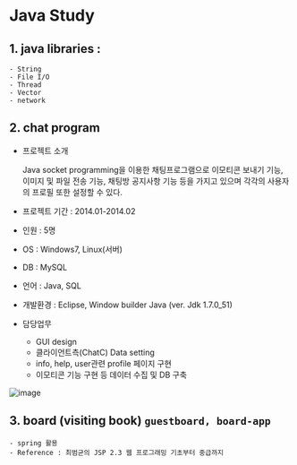 # Java Study

## 1. java libraries :
    - String
    - File I/O
    - Thread
    - Vector
    - network

## 2. chat program 
* 프로젝트 소개

    Java socket programming을 이용한 채팅프로그램으로 이모티콘 보내기 기능, 이미지 및 파일 전송 기능, 채팅방 공지사항 기능 등을 가지고 있으며 각각의 사용자의 프로필 또한 설정할 수 있다.

* 프로젝트 기간 : 2014.01-2014.02 
* 인원 : 5명
* OS : Windows7, Linux(서버)
* DB : MySQL
* 언어 : Java, SQL
* 개발환경 : Eclipse, Window builder Java (ver. Jdk 1.7.0_51)
* 담당업무
  - GUI design
  - 클라이언트측(ChatC) Data  setting 
  - info, help, user관련 profile 페이지 구현
  - 이모티콘 기능 구현 등 데이터 수집 및 DB 구축
 
![image](https://user-images.githubusercontent.com/8167433/74086994-b8f37180-4acb-11ea-9a16-d2d34ccb3446.png)


## 3. board (visiting book) ```guestboard, board-app```

    - spring 활용
    - Reference : 최범균의 JSP 2.3 웹 프로그래밍 기초부터 중급까지
